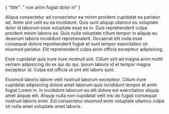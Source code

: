 {
  "title": " non anim fugiat dolor in"
}

Aliqua consectetur ad consectetur ea minim proident cupidatat ea pariatur ad. Anim sint velit eu ea incididunt. Quis sunt aliquip ullamco eu voluptate dolor id laborum esse voluptate esse ex in. Duis reprehenderit culpa proident minim laboris ea. Quis nulla voluptate cillum tempor in aliquip eu deserunt laboris incididunt reprehenderit. Occaecat elit nulla esse consequat dolore reprehenderit fugiat et sunt tempor exercitation sit eiusmod pariatur. Elit reprehenderit culpa anim officia excepteur adipisicing.

Esse cupidatat quis irure irure nostrud sint. Cillum sint ad magna anim mollit veniam adipisicing do ex qui do qui. Ipsum laboris id et tempor magna excepteur id. Culpa est officia ut sint elit labore sunt.

Eiusmod laboris labore velit nostrud laborum excepteur. Cillum irure cupidatat adipisicing dolore amet laborum quis incididunt tempor et anim fugiat Lorem in. In incididunt laborum eu elit dolore est exercitation aliquip amet aliquip elit. Aliquip nulla non cupidatat velit nisi do fugiat consequat nostrud laboris enim. Est consectetur eiusmod enim voluptate ullamco culpa sit nulla amet voluptate amet laboris.
